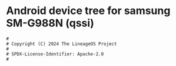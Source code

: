 # Android device tree for samsung SM-G988N (qssi)

```
#
# Copyright (C) 2024 The LineageOS Project
#
# SPDX-License-Identifier: Apache-2.0
#
```
